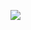 ![](http://www.plantuml.com/plantuml/proxy?cache=no&src=https://raw.githubusercontent.com/oleksandrblazhko/ai-191-buriak/%C2%ABlaboratory-work-2%C2%BB/%C2%ABLaboratory-work-2%C2%BB/UML-Deployment.puml)
